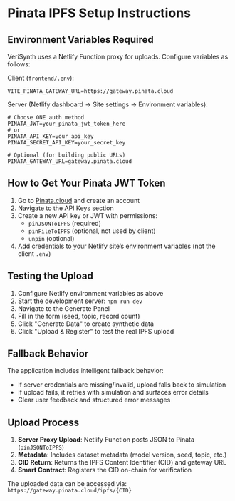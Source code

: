 # Pinata IPFS Setup Instructions

## Environment Variables Required

VeriSynth uses a Netlify Function proxy for uploads. Configure variables as follows:

Client (`frontend/.env`):
```env
VITE_PINATA_GATEWAY_URL=https://gateway.pinata.cloud
```

Server (Netlify dashboard → Site settings → Environment variables):
```text
# Choose ONE auth method
PINATA_JWT=your_pinata_jwt_token_here
# or
PINATA_API_KEY=your_api_key
PINATA_SECRET_API_KEY=your_secret_key

# Optional (for building public URLs)
PINATA_GATEWAY_URL=gateway.pinata.cloud
```

## How to Get Your Pinata JWT Token

1. Go to [Pinata.cloud](https://pinata.cloud) and create an account
2. Navigate to the API Keys section
3. Create a new API key or JWT with permissions:
   - `pinJSONToIPFS` (required)
   - `pinFileToIPFS` (optional, not used by client)
   - `unpin` (optional)
4. Add credentials to your Netlify site’s environment variables (not the client `.env`)

## Testing the Upload

1. Configure Netlify environment variables as above
2. Start the development server: `npm run dev`
3. Navigate to the Generate Panel
4. Fill in the form (seed, topic, record count)
5. Click "Generate Data" to create synthetic data
6. Click "Upload & Register" to test the real IPFS upload

## Fallback Behavior

The application includes intelligent fallback behavior:
- If server credentials are missing/invalid, upload falls back to simulation
- If upload fails, it retries with simulation and surfaces error details
- Clear user feedback and structured error messages

## Upload Process

1. **Server Proxy Upload**: Netlify Function posts JSON to Pinata (`pinJSONToIPFS`)
2. **Metadata**: Includes dataset metadata (model version, seed, topic, etc.)
3. **CID Return**: Returns the IPFS Content Identifier (CID) and gateway URL
4. **Smart Contract**: Registers the CID on-chain for verification

The uploaded data can be accessed via: `https://gateway.pinata.cloud/ipfs/{CID}`
